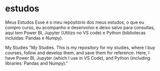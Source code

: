 # estudos
Meus Estudos
Esse é o meu repósitório dos meus estudos, o que eu compro curso, eu acompanho e desenvolvo e deixo salvo para consultas, aqui tem Power BI, Jupyter (Utilizo no VS code) e Python (bibliotecas incluidas: Pandas e Numpy).

My Studies
"My Studies. This is my repository for my studies, where I buy courses, follow and develop them, and save them for reference. Here, I have Power BI, Jupyter (which I use in VS Code), and Python (including libraries: Pandas and Numpy)."
